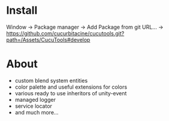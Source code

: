 # Install

Window -> Package manager -> Add Package from git URL... -> https://github.com/cucurbitacine/cucutools.git?path=/Assets/CucuTools#develop

# About

* custom blend system entities
* color palette and useful extensions for colors 
* various ready to use inheritors of unity-event
* managed logger
* service locator
* and much more...